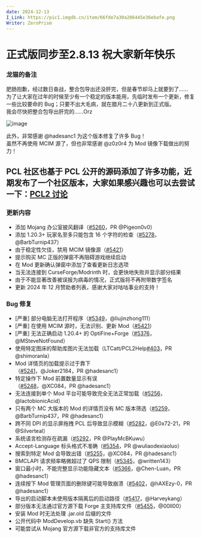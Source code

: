 ```yaml
---
date: 2024-12-13
I_Link: https://pic1.imgdb.cn/item/66fde7a30a206445e36ebafe.png
Writer: ZeroPrism
---
```

# 正式版同步至2.8.13 祝大家新年快乐
### 龙猫的备注
肥肠抱歉，经过数日奋战，整合包导出还没肝完，但是春节却马上就要到了……  
为了让大家在过年的时候至少有一个稳定的版本能用，先临时发布一个更新，修复一些比较要命的 Bug；只要不出大毛病，就在腊月二十八更新到正式版。  
我会尽快把整合包导出肝完的……Orz

![image](https://i0.hdslb.com/bfs/article/c3c0acaa1f838c738650aa7856a488e511343203.png)

此外，非常感谢 @hadesanc1 为这个版本修复了许多 Bug！  
虽然不再使用 MCIM 源了，但也非常感谢 @z0z0r4 为 Mod 镜像下载做出的努力！


## PCL 社区也基于 PCL 公开的源码添加了许多功能，近期发布了一个社区版本，大家如果感兴趣也可以去尝试一下：[PCL2 讨论](https://github.com/Hex-Dragon/PCL2/discussions/5342)

### 更新内容
- <paracolor color="Orange"/>添加 Mojang 办公室披风翻译（[#5260](https://github.com/Hex-Dragon/PCL2/issues/5260)，PR @Pigeon0v0）
- 添加 1.20.3+ 玩家名至多只能包含 16 个字符的检查（[#5278](https://github.com/Hex-Dragon/PCL2/issues/5278)，@BarbTurnip437）
- 由于稳定性欠佳，禁用 MCIM 镜像源（[#5421](https://github.com/Hex-Dragon/PCL2/issues/5421)）
- 提示购买 MC 正版的弹窗不再阻碍游戏继续启动
- 在 Mod 更新确认弹窗中添加了查看更新日志选项
- 当无法连接到 CurseForge/Modrinth 时，会更快地失败并显示部分结果
- 由于不能显著改善被误报为病毒的情况，正式版将不再附带数字签名
- 更新 2024 年 12 月赞助者列表，感谢大家对咕咕事业的支持！

### Bug 修复
- [严重] 部分电脑无法打开程序（[#5349](https://github.com/Hex-Dragon/PCL2/issues/5349)，@liujinzhong111）
- [严重] 在使用 MCIM 源时，无法识别、更新 Mod（[#5421](https://github.com/Hex-Dragon/PCL2/issues/5421)）
- [严重] 无法正确启动 1.20.4+ 的 OptiFine+Forge（[#5376](https://github.com/Hex-Dragon/PCL2/issues/5376)，@MSteveNotFound）
- <paracolor color="Orange"/>使用特定图床的帮助库图片无法加载（LTCatt/PCL2Help[#403](https://github.com/Hex-Dragon/PCL2/issues/403)，PR @shimoranla）
- Mod 详情页的加载提示过于靠下（[#5241](https://github.com/Hex-Dragon/PCL2/issues/5241)，@Joker2184，PR @hadesanc1）
- 特定操作下 Mod 前置数量显示有误（[#5248](https://github.com/Hex-Dragon/PCL2/issues/5248)，@XC084，PR @hadesanc1）
- 无法连接到单个 Mod 平台可能导致完全无法正常加载（[#5256](https://github.com/Hex-Dragon/PCL2/issues/5256)，@lactobionicAcid）
- <paracolor color="Orange"/>只有两个 MC 大版本的 Mod 的详情页没有 MC 版本筛选（[#5259](https://github.com/Hex-Dragon/PCL2/issues/5259)，@BarbTurnip437，PR @hadesanc1）
- <paracolor color="Orange"/>跨不同 DPI 的显示屏拖拽 PCL 后导致显示模糊（[#5282](https://github.com/Hex-Dragon/PCL2/issues/5282)，@E0x72-21，PR @Silverteal）
- <paracolor color="Orange"/>系统语言检测存在疏漏（[#5292](https://github.com/Hex-Dragon/PCL2/issues/5292)，PR @PlayMcBKuwu）
- <paracolor color="Orange"/>Accept-Language 标头格式不准确（[#5354](https://github.com/Hex-Dragon/PCL2/issues/5354)，PR @wuliaodexiaoluo）
- <paracolor color="Orange"/>搜索到特定 Mod 会导致出错（[#5255](https://github.com/Hex-Dragon/PCL2/issues/5255)，@XC084，PR @hadesanc1）
- BMCLAPI 请求频率略微超过了 QPS 限制（[#5345](https://github.com/Hex-Dragon/PCL2/issues/5345)，@written143）
- <paracolor color="Orange"/>窗口最小时，不能完整显示功能隐藏文本（[#5366](https://github.com/Hex-Dragon/PCL2/issues/5366)，@Chen-Luan，PR @hadesanc1）
- <paracolor color="Orange"/>连续按下 Mod 管理页面的删除键可能导致崩溃（[#5402](https://github.com/Hex-Dragon/PCL2/issues/5402)，@hAXEzy-0，PR @hadesanc1）
- 导出的启动脚本未使用版本隔离后的启动路径（[#5417](https://github.com/Hex-Dragon/PCL2/issues/5417)，@Harveykang）
- 部分版本无法通过官方源下载 Forge 主支持库文件（[#5455](https://github.com/Hex-Dragon/PCL2/issues/5455)，@00ll00）
- 安装 Mod 时无法处理 .jar.old 后缀的文件
- 公开代码中 ModDevelop.vb 缺失 Start() 方法
- 可能尝试从 Mojang 官方源下载非官方的支持库文件
